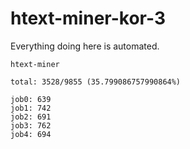 # htext-miner-kor-3

Everything doing here is automated.

```
htext-miner

total: 3528/9855 (35.799086757990864%)

job0: 639
job1: 742
job2: 691
job3: 762
job4: 694
```